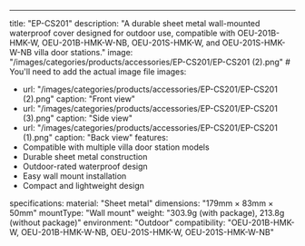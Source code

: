 ---
title: "EP-CS201"
description: "A durable sheet metal wall-mounted waterproof cover designed for outdoor use, compatible with OEU-201B-HMK-W, OEU-201B-HMK-W-NB, OEU-201S-HMK-W, and OEU-201S-HMK-W-NB villa door stations."
image: "/images/categories/products/accessories/EP-CS201/EP-CS201  (2).png" # You'll need to add the actual image file
images:
  - url: "/images/categories/products/accessories/EP-CS201/EP-CS201  (2).png"
    caption: "Front view"
  - url: "/images/categories/products/accessories/EP-CS201/EP-CS201  (3).png"
    caption: "Side view"
  - url: "/images/categories/products/accessories/EP-CS201/EP-CS201  (1).png"
    caption: "Back view"
features:
  - Compatible with multiple villa door station models
  - Durable sheet metal construction
  - Outdoor-rated waterproof design
  - Easy wall mount installation
  - Compact and lightweight design

specifications:
  material: "Sheet metal"
  dimensions: "179mm × 83mm × 50mm"
  mountType: "Wall mount"
  weight: "303.9g (with package), 213.8g (without package)"
  environment: "Outdoor"
  compatibility: "OEU-201B-HMK-W, OEU-201B-HMK-W-NB, OEU-201S-HMK-W, OEU-201S-HMK-W-NB"
